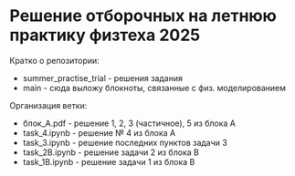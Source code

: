<h1>Решение отборочных на летнюю практику физтеха 2025</h1>

Кратко о репозитории:
- summer_practise_trial - решения задания
- main - сюда выложу блокноты, связанные с физ. моделированием

Организация ветки:
- блок_A.pdf - решение 1, 2, 3 (частичное), 5 из блока A
- task_4.ipynb - решение № 4 из блока A
- task_3.ipynb - решение последних пунктов задачи 3
- task_2B.ipynb - решение задачи 2 из блока B
- task_1B.ipynb - решение задачи 1 из блока B
